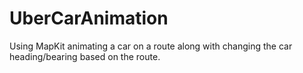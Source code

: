 # UberCarAnimation
Using MapKit animating a car on a route along with changing the car heading/bearing based on the route. 
